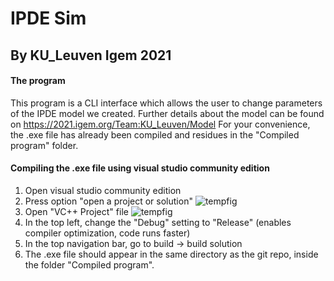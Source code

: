 # IPDE Sim 
## By KU_Leuven Igem 2021
#### The program
This program is a CLI interface which allows the user to change parameters of the IPDE model we created. Further details about the model can be found on https://2021.igem.org/Team:KU_Leuven/Model
For your convenience, the .exe file has already been compiled and residues in the "Compiled program" folder. 
#### Compiling the .exe file using visual studio community edition
1) Open visual studio community edition
2) Press option "open a project or solution"
![tempfig](https://user-images.githubusercontent.com/57561283/137587230-046ca928-21bd-425f-9bed-c1fbf99cc87a.PNG)
3) Open "VC++ Project" file 
![tempfig](https://user-images.githubusercontent.com/57561283/137587282-fec5f4df-a114-4535-8bbd-1671434e50c4.PNG)
4) In the top left, change the "Debug" setting to "Release" (enables compiler optimization, code runs faster)
5) In the top navigation bar, go to build -> build solution 
6) The .exe file should appear in the same directory as the git repo, inside the folder "Compiled program".
